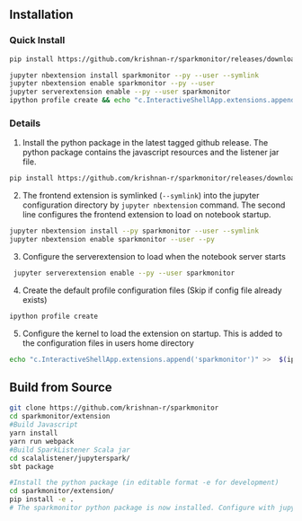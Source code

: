 ## Installation
### Quick Install 
```bash 
pip install https://github.com/krishnan-r/sparkmonitor/releases/download/v0.0.1/sparkmonitor.tar.gz #Use latest version as in github releases

jupyter nbextension install sparkmonitor --py --user --symlink 
jupyter nbextension enable sparkmonitor --py --user            
jupyter serverextension enable --py --user sparkmonitor
ipython profile create && echo "c.InteractiveShellApp.extensions.append('sparkmonitor')" >>  $(ipython profile locate default)/ipython_kernel_config.py
```
### Details

1. Install the python package in the latest tagged github release. The python package contains the javascript resources and the listener jar file.

```bash
pip install https://github.com/krishnan-r/sparkmonitor/releases/download/v0.0.5/sparkmonitor.tar.gz #Use latest version as in github releases
```

2. The frontend extension is symlinked (```--symlink```) into the jupyter configuration directory by `jupyter nbextension` command. The second line configures the frontend extension to load on notebook startup.

```bash
jupyter nbextension install --py sparkmonitor --user --symlink
jupyter nbextension enable sparkmonitor --user --py
```
3. Configure the serverextension to load when the notebook server starts

```bash
 jupyter serverextension enable --py --user sparkmonitor
```

4. Create the default profile configuration files (Skip if config file already exists)
```bash
ipython profile create
```
5. Configure the kernel to load the extension on startup. This is added to the configuration files in users home directory
```bash
echo "c.InteractiveShellApp.extensions.append('sparkmonitor')" >>  $(ipython profile locate default)/ipython_kernel_config.py
```
## Build from Source
```bash
git clone https://github.com/krishnan-r/sparkmonitor
cd sparkmonitor/extension
#Build Javascript
yarn install
yarn run webpack
#Build SparkListener Scala jar
cd scalalistener/jupyterspark/
sbt package
```
```bash
#Install the python package (in editable format -e for development)
cd sparkmonitor/extension/
pip install -e .
# The sparkmonitor python package is now installed. Configure with jupyter as above.
```